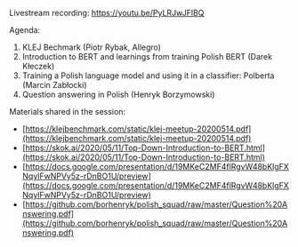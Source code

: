 Livestream recording: https://youtu.be/PyLRJwJFlBQ

Agenda:
1. KLEJ Bechmark (Piotr Rybak, Allegro)
2. Introduction to BERT and learnings from training Polish BERT (Darek Kłeczek)
3. Training a Polish language model and using it in a classifier: Polberta (Marcin Zabłocki)
4. Question answering in Polish (Henryk Borzymowski)

Materials shared in the session:

* [https://klejbenchmark.com/static/klej-meetup-20200514.pdf](https://klejbenchmark.com/static/klej-meetup-20200514.pdf)
* [https://skok.ai/2020/05/11/Top-Down-Introduction-to-BERT.html](https://skok.ai/2020/05/11/Top-Down-Introduction-to-BERT.html)
* [https://docs.google.com/presentation/d/19MKeC2MF4flRgvW48bKlgFXNqylFwNPVy5z-rDnBO1U/preview](https://docs.google.com/presentation/d/19MKeC2MF4flRgvW48bKlgFXNqylFwNPVy5z-rDnBO1U/preview)
* [https://github.com/borhenryk/polish_squad/raw/master/Question%20Answering.pdf](https://github.com/borhenryk/polish_squad/raw/master/Question%20Answering.pdf)
